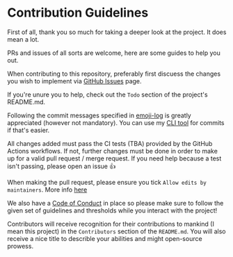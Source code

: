 # Contribution Guidelines

First of all, thank you so much for taking a deeper look at the project. It does mean a lot.  

PRs and issues of all sorts are welcome, here are some guides to help you out.  

When contributing to this repository, preferably first discuess the changes you wish to implement via [GitHub Issues](https://github.com/TechWiz-3/bubblewrap/issues) page.

If you're unure you to help, check out the `Todo` section of the project's README.md.  

Following the commit messages specified in [emoji-log](https://github.com/ahmadawais/Emoji-Log) is greatly appreciated (however not mandatory). You can use my [CLI tool](https://github.com/TechWiz-3/git-commit-emojis/) for commits if that's easier.  

All changes added must pass the CI tests (TBA) provided by the GitHub Actions workflows. If not, further changes must be done in order to make up for a valid pull request / merge request. If you need help because a test isn't passing, please open an issue :+1:

When making the pull request, please ensure you tick `Allow edits by maintainers`. More info [here](https://docs.github.com/en/pull-requests/collaborating-with-pull-requests/working-with-forks/allowing-changes-to-a-pull-request-branch-created-from-a-fork)  

We also have a [Code of Conduct](https://github.com/TechWiz-3/bubblewrap/blob/main/CODE_OF_CONDUCT.md) in place so please make sure to follow the given set of guidelines and thresholds while you interact with the project!  

Contributors will receive recognition for their contributions to mankind (I mean this project) in the `Contributors` section of the `README.md`. You will also receive a nice title to describle your abilities and might open-source prowess.
